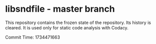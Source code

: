 # libsndfile - master branch

This repository contains the frozen state of the repository.
Its history is cleared. It is used only for static code
analysis with Codacy.

Commit Time: 1734471663